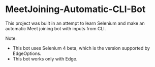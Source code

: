 # MeetJoining-Automatic-CLI-Bot
This project was built in an attempt to learn Selenium and make an automatic Meet joining bot with inputs from CLI.

Note:
- This bot uses Selenium 4 beta, which is the version supported by EdgeOptions.
- This bot works only with Edge. 
